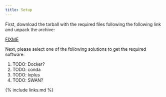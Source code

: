 ```yaml
---
title: Setup
---
```


First, download the tarball with the required files following the following link and unpack the archive:

[FIXME](FIXME)

Next, please select one of the following solutions to get the required software:

1. TODO: Docker?
2. TODO: conda
3. TODO: lxplus
4. TODO: SWAN?

{% include links.md %}
